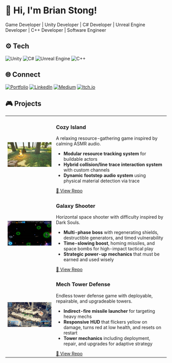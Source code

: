 # 👋 Hi, I'm **Brian Stong**!
Game Developer | Unity Developer | C# Developer | Unreal Engine Developer | C++ Developer | Software Engineer

## ⚙️ Tech
![Unity](https://img.shields.io/badge/Unity-000000?style=for-the-badge&logo=unity&logoColor=white)
![C#](https://img.shields.io/badge/C%23-000000?style=for-the-badge&logo=c-sharp&logoColor=white)
![Unreal Engine](https://img.shields.io/badge/Unreal%20Engine-000?style=for-the-badge&logo=unrealengine&logoColor=white)
![C++](https://img.shields.io/badge/C%2B%2B-000000?style=for-the-badge&logoColor=white)

## 🌐 Connect
[![Portfolio](https://img.shields.io/badge/Portfolio-121212?style=for-the-badge&logo=google-chrome&logoColor=white)](https://briankenjistong.com/)
[![LinkedIn](https://img.shields.io/badge/LinkedIn-0A66C2?style=for-the-badge&logo=linkedin&logoColor=white)](https://www.linkedin.com/in/brian-stong-b36218133/)
[![Medium](https://img.shields.io/badge/Medium-000000?style=for-the-badge&logo=medium&logoColor=white)](https://medium.com/@stonger44)
[![Itch.io](https://img.shields.io/badge/Itch.io-FA5C5C?style=for-the-badge&logo=itchdotio&logoColor=white)](https://stonger44.itch.io/)

## 🎮 Projects
<table>
  <tr>
    <td width="30%">
      <img src="assets/images/CozyIsland_Screenshot.jpg" alt="Cozy Island Screenshot" />
    </td>
    <td>
      <h3>Cozy Island</h3>
      <div>
        A relaxing resource-gathering game inspired by calming ASMR audio.
        <ul>
            <li>
                <strong>Modular resource tracking system</strong> for buildable actors
            </li>
            <li>
                <strong>Hybrid collision/line trace interaction system</strong> with custom channels
            </li>
            <li>
                <strong>Dynamic footstep audio system</strong> using physical material detection via trace
            </li>
        </ul>
      </div>
      <div>
        <a href="https://github.com/Stonger44/Cozy-Island">🔗 View Repo</a>
      </div>
    </td>
  </tr>
  <tr>
    <td width="30%">
      <img src="assets/images/GalaxyShooter_Screenshot.jpg" alt="Galaxy Shooter Screenshot" />
    </td>
    <td>
      <h3>Galaxy Shooter</h3>
      <div>
        Horizontal space shooter with difficulty inspired by Dark Souls.
        <ul>
            <li>
                <strong>Multi-phase boss</strong> with regenerating shields, destructible generators, and timed vulnerability
            </li>
            <li>
                <strong>Time-slowing boost</strong>, homing missiles, and space bombs for high-impact tactical play
            </li>
            <li>
                <strong>Strategic power-up mechanics</strong> that must be earned and used wisely
            </li>
        </ul>
      </div>
      <div>
        <a href="https://github.com/Stonger44/Galaxy-Shooter">🔗 View Repo</a>
      </div>
    </td>
  </tr>
  <tr>
    <td width="30%">
      <img src="assets/images/MechTowerDefense_Screenshot.jpg" alt=" Screenshot" />
    </td>
    <td>
      <h3>Mech Tower Defense</h3>
      <div>
        Endless tower defense game with deployable, repairable, and upgradeable towers.
        <ul>
            <li>
                <strong>Indirect-fire missile launcher</strong> for targeting heavy mechs
            </li>
            <li>
                <strong>Responsive HUD</strong> that flickers yellow on damage, turns red at low health, and resets on restart
            </li>
            <li>
                <strong>Tower mechanics</strong> including deployment, repair, and upgrades for adaptive strategy
            </li>
        </ul>
      </div>
      <div>
        <a href="https://github.com/Stonger44/Mech-Tower-Defense">🔗 View Repo</a>
      </div>
    </td>
  </tr>
</table>
